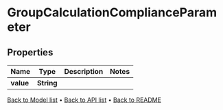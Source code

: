

# GroupCalculationComplianceParameter


## Properties

| Name | Type | Description | Notes |
|------------ | ------------- | ------------- | -------------|
|**value** | **String** |  |  |



[Back to Model list](../README.md#documentation-for-models) &#8226; [Back to API list](../README.md#documentation-for-api-endpoints) &#8226; [Back to README](../README.md)


